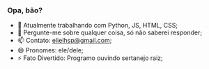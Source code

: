 ### Opa, bão?

- 🔭 Atualmente trabalhando com Python, JS, HTML, CSS; 
- 💬 Pergunte-me sobre qualquer coisa, só não saberei responder;
- 📫 Contato: elielhsp@gmail.com;
- 😄 Pronomes: ele/dele;
- ⚡ Fato Divertido: Programo ouvindo sertanejo raiz;
